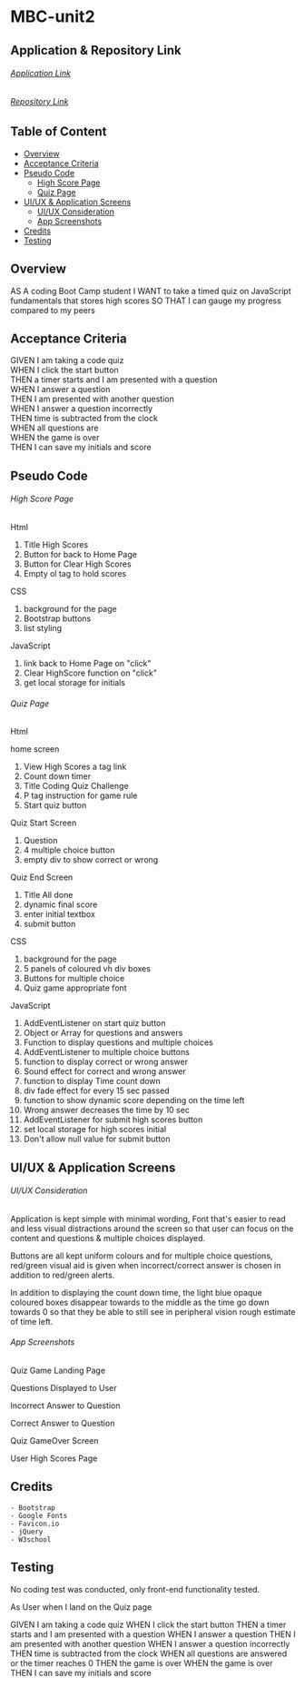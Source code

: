 # MBC-unit2

## Application & Repository Link

###### [Application Link](https://suji-gith.github.io/MBC-Assignments/Assignment-4/QuizPage.html)

###### [Repository Link](https://github.com/Suji-GitH/MBC-Assignments/tree/master/Assignment-4)

## Table of Content
- [Overview](#Overview)
- [Acceptance Criteria](#AcceptanceCriteria)
- [Pseudo Code](#PseudoCode)
    - [High Score Page](#HighScorePage)
    - [Quiz Page ](#QuizPage)
- [UI/UX & Application Screens](#UI/UX&ApplicationScreens)
    - [UI/UX Consideration](#UI/UXConsideration)
    - [App Screenshots](#AppScreenshots)
- [Credits](#Credits)
- [Testing](#Testing)

## Overview

AS A coding Boot Camp student
I WANT to take a timed quiz on JavaScript fundamentals that stores high scores
SO THAT I can gauge my progress compared to my peers


## Acceptance Criteria

GIVEN I am taking a code quiz <br>
WHEN I click the start button <br>
THEN a timer starts and I am presented with a question <br>
WHEN I answer a question <br>
THEN I am presented with another question <br>
WHEN I answer a question incorrectly <br>
THEN time is subtracted from the clock <br>
WHEN all questions are <br>
WHEN the game is over <br>
THEN I can save my initials and score <br>


## Pseudo Code

###### High Score Page

Html
1. Title High Scores
2. Button for back to Home Page
3. Button for Clear High Scores
4. Empty ol tag to hold scores

CSS
1. background for the page 
2. Bootstrap buttons 
3. list styling

JavaScript
1. link back to Home Page on "click"
2. Clear HighScore function on "click"
3. get local storage for initials

###### Quiz Page 

Html

home screen
1. View High Scores a tag link 
2. Count down timer
3. Title Coding Quiz Challenge 
4. P tag instruction for game rule
5. Start quiz button

Quiz Start Screen
1. Question
2. 4 multiple choice button
3. empty div to show correct or wrong 

Quiz End Screen
1. Title All done 
2. dynamic final score
3. enter initial textbox
4. submit button 

CSS
1. background for the page 
2. 5 panels of coloured vh div boxes 
3. Buttons for multiple choice 
4. Quiz game appropriate font

JavaScript
1. AddEventListener on start quiz button
2. Object or Array for questions and answers
3. Function to display questions and multiple choices
4. AddEventListener to multiple choice buttons
5. function to display correct or wrong answer
6. Sound effect for correct and wrong answer 
7. function to display Time count down
8. div fade effect for every 15 sec passed 
9. function to show dynamic score depending on the time left 
10. Wrong answer decreases the time by 10 sec
11. AddEventListener for submit high scores button
12. set local storage for high scores initial 
13. Don't allow null value for submit button 

## UI/UX & Application Screens

###### UI/UX Consideration

Application is kept simple with minimal wording, Font that's easier to read and less visual distractions around the screen so that user can focus on the content and questions & multiple choices displayed. 

Buttons are all kept uniform colours and for multiple choice questions, red/green visual aid is given when incorrect/correct answer is chosen in addition to red/green alerts.

In addition to displaying the count down time, the light blue opaque coloured boxes disappear towards to the middle as the time go down towards 0 so that they be able to still see in peripheral vision rough estimate of time left. 

###### App Screenshots

Quiz Game Landing Page

Questions Displayed to User

Incorrect Answer to Question

Correct Answer to Question

Quiz GameOver Screen 

User High Scores Page

## Credits

    - Bootstrap
    - Google Fonts
    - Favicon.io 
    - jQuery
    - W3school
    
## Testing

No coding test was conducted, only front-end functionality tested.

As User when I land on the Quiz page 



GIVEN I am taking a code quiz
WHEN I click the start button
THEN a timer starts and I am presented with a question
WHEN I answer a question
THEN I am presented with another question
WHEN I answer a question incorrectly
THEN time is subtracted from the clock
WHEN all questions are answered or the timer reaches 0
THEN the game is over
WHEN the game is over
THEN I can save my initials and score